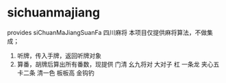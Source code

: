 # sichuanmajiang
provides siChuanMaJiangSuanFa
四川麻将
本项目仅提供麻将算法，不做集成；
1. 听牌，传入手牌，返回听牌对象
2. 算番，胡牌后算出所有番数，现提供 门清 幺九将对 大对子 杠 一条龙 夹心五 卡二条 清一色 板板高 金钩钓 

